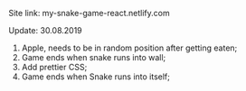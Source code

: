Site link: my-snake-game-react.netlify.com

Update: 30.08.2019
1. Apple, needs to be in random position after getting eaten;
2. Game ends when snake runs into wall;
3. Add prettier CSS;
4. Game ends when Snake runs into itself;
